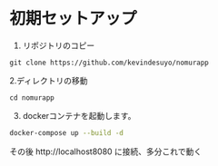 # 初期セットアップ


1. リポジトリのコピー
```
git clone https://github.com/kevindesuyo/nomurapp
```
2.ディレクトリの移動
```
cd nomurapp
```

3. dockerコンテナを起動します。

```bash
docker-compose up --build -d
```

その後 http://localhost8080 に接続、多分これで動く